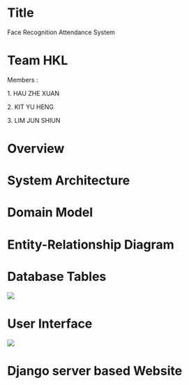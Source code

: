 <!DOCTYPE html>
<html>

<h1>Title</h1>
<body>Face Recognition Attendance System</body>

<h1>Team HKL</h1>
<p>Members : </p>
<p>1. HAU ZHE XUAN</p>
<p>2. KIT YU HENG</p>
<p>3. LIM JUN SHIUN</p>

<h1>Overview</h1>

<p></p>

<h1>System Architecture</h1>
<h1>Domain Model</h1>
<h1>Entity-Relationship Diagram</h1>
<h1>Database Tables</h1>
<img src="https://user-images.githubusercontent.com/11400016/67181897-76206780-f410-11e9-87a8-4c0f67f64bbf.jpg" />
<h1>User Interface</h1>
<img src="https://user-images.githubusercontent.com/11400016/67182458-d82d9c80-f411-11e9-9499-4dcc380e1d7e.jpg" />
<h1>Django server based Website</h1>
